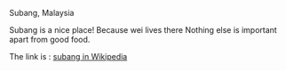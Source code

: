 Subang, Malaysia

Subang is a nice place! Because wei lives there
Nothing else is important apart from good food.

The link is : [subang in Wikipedia](https://en.wikipedia.org/wiki/Subang_Jaya)
